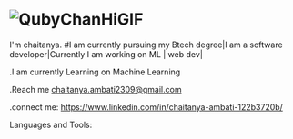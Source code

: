 #  ![QubyChanHiGIF](https://user-images.githubusercontent.com/83417179/225971133-3183c6ae-9b5c-4553-8410-b83b5737d7d2.gif)
I'm chaitanya.
#I am currently pursuing my Btech degree|I am a software developer|Currently I am working on ML | web dev|


.I am currently Learning on Machine Learning


.Reach me chaitanya.ambati2309@gmail.com


.connect me:
https://www.linkedin.com/in/chaitanya-ambati-122b3720b/




Languages and Tools:









